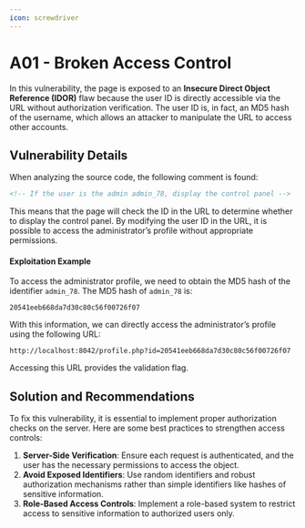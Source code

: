 ```yaml
---
icon: screwdriver
---
```


# A01 - Broken Access Control

In this vulnerability, the page is exposed to an **Insecure Direct Object Reference (IDOR)** flaw because the user ID is directly accessible via the URL without authorization verification. The user ID is, in fact, an MD5 hash of the username, which allows an attacker to manipulate the URL to access other accounts.

## Vulnerability Details

When analyzing the source code, the following comment is found:

```html
<!-- If the user is the admin admin_78, display the control panel -->
```

This means that the page will check the ID in the URL to determine whether to display the control panel. By modifying the user ID in the URL, it is possible to access the administrator’s profile without appropriate permissions.

#### Exploitation Example

To access the administrator profile, we need to obtain the MD5 hash of the identifier `admin_78`. The MD5 hash of `admin_78` is:

```
20541eeb668da7d30c80c56f00726f07
```

With this information, we can directly access the administrator’s profile using the following URL:

```
http://localhost:8042/profile.php?id=20541eeb668da7d30c80c56f00726f07
```

Accessing this URL provides the validation flag.

## Solution and Recommendations

To fix this vulnerability, it is essential to implement proper authorization checks on the server. Here are some best practices to strengthen access controls:

1. **Server-Side Verification**: Ensure each request is authenticated, and the user has the necessary permissions to access the object.
2. **Avoid Exposed Identifiers**: Use random identifiers and robust authorization mechanisms rather than simple identifiers like hashes of sensitive information.
3. **Role-Based Access Controls**: Implement a role-based system to restrict access to sensitive information to authorized users only.
